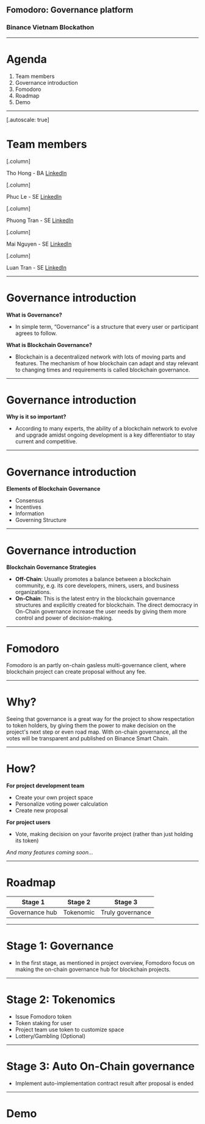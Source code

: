 ## Fomodoro: Governance platform
### Binance Vietnam Blockathon

---

# Agenda

1. Team members
2. Governance introduction
3. Fomodoro
4. Roadmap
5. Demo

---

[.autoscale: true]

# Team members

[.column]

Tho Hong - BA
[LinkedIn](https://www.linkedin.com/in/thơ-hồng-2718a71b1/)

[.column]

Phuc Le  - SE
[LinkedIn](http://linkedin.com/in/phucledien/)

[.column]

Phuong Tran - SE
[LinkedIn](https://www.linkedin.com/in/phuwn/)

[.column]

Mai Nguyen - SE
[LinkedIn](https://www.linkedin.com/in/mltn97/)

[.column]

Luan Tran - SE
[LinkedIn](https://www.linkedin.com/in/tranminhluan/)

--- 

# Governance introduction

**What is Governance?**
- In simple term, “Governance” is a structure that every user or participant agrees to follow. 

**What is Blockchain Governance?**
- Blockchain is a decentralized network with lots of moving parts and features. The mechanism of how blockchain can adapt and stay relevant to changing times and requirements is called blockchain governance. 

---

# Governance introduction

**Why is it so important?**
- According to many experts, the ability of a blockchain network to evolve and upgrade amidst ongoing development is a key differentiator to stay current and competitive.

---
# Governance introduction

**Elements of Blockchain Governance**
- Consensus
- Incentives
- Information
- Governing Structure

---

# Governance introduction

**Blockchain Governance Strategies**
- **Off-Chain**: Usually promotes a balance between a blockchain community, e.g. its core developers, miners, users, and business organizations. 
- **On-Chain**: This is the latest entry in the blockchain governance structures and explicitly created for blockchain. The direct democracy in On-Chain governance increase the user needs by giving them more control and power of decision-making.

---

# Fomodoro

Fomodoro is an partly on-chain gasless multi-governance client, where blockchain project can create proposal without any fee.

---

# Why?

Seeing that governance is a great way for the project to show respectation to token holders, by giving them the power to make decision on the project's next step or even road map. With on-chain governance, all the votes will be transparent and published  on Binance Smart Chain.

---

# How?

**For project development team**
- Create your own project space 
- Personalize voting power calculation
- Create new proposal 

**For project users**
- Vote, making decision on your favorite project (rather than just holding its token)

*And many features coming soon...*

---

# Roadmap

| Stage 1        | Stage 2   | Stage 3          |
| -------------- | --------- | ---------------- |
| Governance hub | Tokenomic | Truly governance |

---

# Stage 1: Governance
- In the first stage, as mentioned in project overview, Fomodoro focus on making the on-chain governance hub for blockchain projects.


---

# Stage 2: Tokenomics
- Issue Fomodoro token
- Token staking for user
- Project team use token to customize space
- Lottery/Gambling (Optional)

---

# Stage 3: Auto On-Chain governance
- Implement auto-implementation contract result after proposal is ended

--- 

# Demo